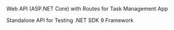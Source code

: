 Web API (ASP.NET Core) with Routes for Task Management App

Standalone API for Testing .NET SDK 9 Framework

